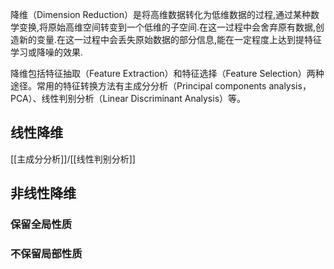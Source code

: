 降维（Dimension Reduction）是将高维数据转化为低维数据的过程,通过某种数学变换,将原始高维空间转变到一个低维的子空间.在这一过程中会舍弃原有数据,创造新的变量.在这一过程中会丢失原始数据的部分信息,能在一定程度上达到提特征学习或降噪的效果.

降维包括特征抽取（Feature Extraction）和特征选择（Feature Selection）两种途径。常用的特征转换方法有主成分分析（Principal components analysis，PCA）、线性判别分析（Linear Discriminant Analysis）等。


## 线性降维
[[主成分分析]]/[[线性判别分析]]
## 非线性降维
### 保留全局性质
### 不保留局部性质